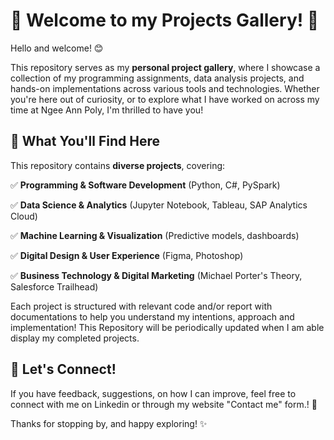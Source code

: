 # 🎉 Welcome to my Projects Gallery! 👋  

Hello and welcome! 😊  

This repository serves as my **personal project gallery**, where I showcase a collection of my programming assignments, data analysis projects, and hands-on implementations across various tools and technologies. Whether you're here out of curiosity, or to explore what I have worked on across my time at Ngee Ann Poly, I'm thrilled to have you!  

## 📌 What You'll Find Here  
This repository contains **diverse projects**, covering:  

✅ **Programming & Software Development** (Python, C#, PySpark) 

✅ **Data Science & Analytics** (Jupyter Notebook, Tableau, SAP Analytics Cloud) 

✅ **Machine Learning & Visualization** (Predictive models, dashboards)  

✅ **Digital Design & User Experience** (Figma, Photoshop)

✅ **Business Technology & Digital Marketing** (Michael Porter's Theory, Salesforce Trailhead)

Each project is structured with relevant code and/or report with documentations to help you understand my intentions, approach and implementation! This Repository will be periodically updated when I am able display my completed projects.

## 🔗 Let's Connect!  
If you have feedback, suggestions, on how I can improve, feel free to connect with me on Linkedin or through my website "Contact me" form.! 🚀  

Thanks for stopping by, and happy exploring! ✨  

